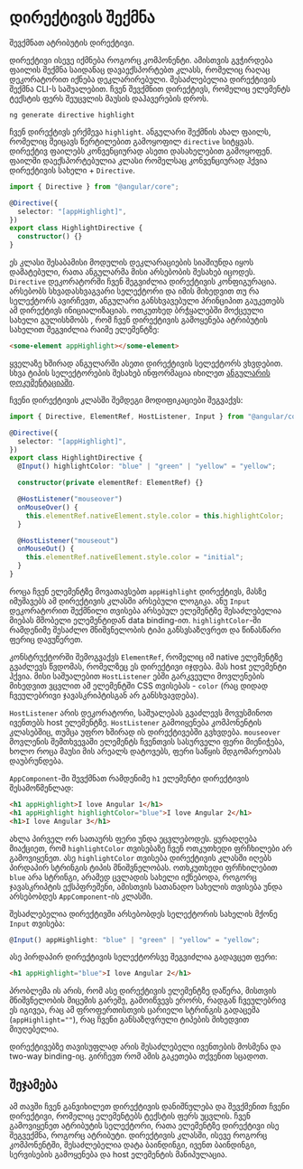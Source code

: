 # დირექტივის შექმნა

შევქმნათ ატრიბუტის დირექტივი.

დირექტივი ისევე იქმნება როგორც კომპონენტი. ამისთვის გვჭირდება ფაილის შექმნა საიდანაც დავაექსპორტებთ
კლასს, რომელიც რაღაც დეკორატორით იქნება დეკლარირებული. შესაძლებელია დირექტივის შექმნა
CLI-ს საშუალებით. ჩვენ შევქმნით დირექტივს, რომელიც ელემენტს ტექსტის ფერს შეუცვლის მაუსის დაჰავერების დროს.

```
ng generate directive highlight
```

ჩვენ დირექტივს ერქმევა `highlight`. ანგულარი შექმნის ახალ ფაილს, რომელიც შეიცავს წერტილებით გამოყოფილ
`directive` სიტყვას. დირექტივ ფაილებს კონვენციურად ასეთი დასახელებით გამოყოფენ. ფაილში დაექსპორტებულია კლასი
რომელსაც კონვენციურად ჰქვია დირექტივის სახელი + `Directive`.

```ts
import { Directive } from "@angular/core";

@Directive({
  selector: "[appHighlight]",
})
export class HighlightDirective {
  constructor() {}
}
```

ეს კლასი შესაბამისი მოდულის დეკლარაციების სიაშიუნდა იყოს დამატებული, რათა ანგულარმა მისი არსებობის შესახებ იცოდეს.
`Directive` დეკორატორში ჩვენ შეგვიძლია დირექტივის კონფიგურაცია. არსებობს სხვადასხვაგვარი სელექტორი და იმის
მიხედვით თუ რა სელექტორს ავირჩევთ, ანგულარი განსხვავებული პრინციპით გაუკეთებს ამ დირექტივს ინიციალიზაციას.
ოთკუთხედ ბრჭყალებში მოქცეული სახელი გულისხმობს , რომ ჩვენ დირექტივის გამოყენება ატრიბუტის სახელით შეგვიძლია
რაიმე ელემენტზე:

```html
<some-element appHighlight></some-element>
```

ყველაზე ხშირად ანგულარში ასეთი დირექტივის სელექტორს ვხვდებით. სხვა ტიპის სელექტორების შესახებ
ინფორმაცია იხილეთ [ანგულარის დოკუმენტაციაში](https://angular.io/api/core/Directive#selector).

ჩვენი დირექტივის კლასში შემდეგი მოდიფიკაციები შეგვაქვს:

```ts
import { Directive, ElementRef, HostListener, Input } from "@angular/core";

@Directive({
  selector: "[appHighlight]",
})
export class HighlightDirective {
  @Input() highlightColor: "blue" | "green" | "yellow" = "yellow";

  constructor(private elementRef: ElementRef) {}

  @HostListener("mouseover")
  onMouseOver() {
    this.elementRef.nativeElement.style.color = this.highlightColor;
  }

  @HostListener("mouseout")
  onMouseOut() {
    this.elementRef.nativeElement.style.color = "initial";
  }
}
```

როცა ჩვენ ელემენტზე მოვათავსებთ `appHighlight` დირექტივს, მასზე იმუშავებს ამ დირექტივის კლასში
არსებული ლოგიკა. ანუ `Input` დეკორატორით შექმნილი თვისება არსებულ ელემენტზე შესაძლებელია
მიებას მშობელი ელემენტიდან data binding-ით. `highlightColor`-ში რამდენიმე შესაძლო მნიშვნელობის
ტიპი განსვსაზღვრეთ და წინასწარი ფერიც დავუწერეთ.

კონსტრუქტორში შემოგვაქვს `ElementRef`, რომელიც იმ native ელემენტზე გვაძლევს წვდომას, რომელზეც
ეს დირექტივი იჯდება. მას host ელემენტი ჰქვია. მისი საშუალებით `HostListener` ებში გარკვეული მოვლენების
მიხედვით ვცვლით ამ ელემენტში CSS თვისებას - `color` (რაც დიდად ჩვეულებრივი ჯავასკრიპტისგან არ განსხვავდება).

`HostListener` არის დეკორატორი, საშუალებას გვაძლევს მოვუსმინოთ ივენთებს host ელემენტზე. `HostListener`
გამოიყენება კომპონენტის კლასებშიც, თუმცა უფრო ხშირად ის დირექტივებში გვხვდება.
`mouseover` მოვლენის შემთხვევაში ელემენტს ჩვენთვის სასურველი ფერი მიენიჭება,
ხოლო როცა მაუსი მის არეალს დატოვებს, ფერი საწყის მდგომარეობას დაუბრუნდება.

`AppComponent`-ში შევქმნათ რამდენიმე `h1` ელემენტი დირექტივის შესამოწმენლად:

```html
<h1 appHighlight>I love Angular 1</h1>
<h1 appHighlight highlightColor="blue">I love Angular 2</h1>
<h1>I love Angular 3</h1>
```

ახლა პირველ ორ სათაურს ფერი უნდა ეცვლებოდეს. ყურადღება მიაქციეთ, რომ `highlightColor` თვისებაზე
ჩვენ ოთკუთხედი ფრჩხილები არ გამოვიყენეთ. ასე `highlightColor` თვისება დირექტივის კლასში იღებს პირდაპირ
სტრინგის ტიპის მნიშვნელობას. ოთხკუთხედი ფრჩხილებით `blue` არა სტრინგი, არამედ ცვლადის სახელი იქნებოდა,
როგორც ჯავასკრიპტის ექსპფრეშენი, ამისთვის სათანადო სახელის თვისება უნდა არსებობდეს `AppComponent`-ის კლასში.

შესაძლებელია დირექტივში არსებობდეს სელექტორის სახელის მქონე `Input` თვისება:

```ts
@Input() appHighlight: "blue" | "green" | "yellow" = "yellow";
```

ასე პირდაპირ დირექტივის სელექტორსვე შეგვიძლია გადავცეთ ფერი:

```html
<h1 appHighlight="blue">I love Angular 2</h1>
```

პრობლემა ის არის, რომ ასე დირექტივის ელემენტზე დაწერა, მისთვის მნიშვნელობის მიცემის გარეშე,
გამოიწვევს ერორს, რადგან ჩვეულებრივ ეს იგივეა, რაც ამ ფროფერთისთვის ცარიელი სტრინგის გადაცემა
(`appHighlight=""`), რაც ჩვენი განსაზღვრული ტიპების მიხედვით მიუღებელია.

დირექტივებზე თავისუფლად არის შესაძლებელი ივენთების მოსმენა და two-way binding-იც. გირჩევთ რომ
ამის გაკეთება თქვენით სცადოთ.

## შეჯამება

ამ თავში ჩვენ განვიხილეთ დირექტივის დანიშნულება და შევქმენით ჩვენი დირექტივი, რომელიც ელემენტებს
ტექსტის ფერს უცვლის. ჩვენ გამოვიყენეთ ატრიბუტის სელექტორი, რათა ელემენტზე დირექტივი ისე შეგვექმნა,
როგორც ატრიბუტი. დირექტივის კლასში, ისევე როგორც კომპონენტში, შესაძლებელია დატა ბაინდინგი,
ივენთ ბაინდინგი, სერვისების გამოყენება და host ელემენტის მანიპულაცია.
